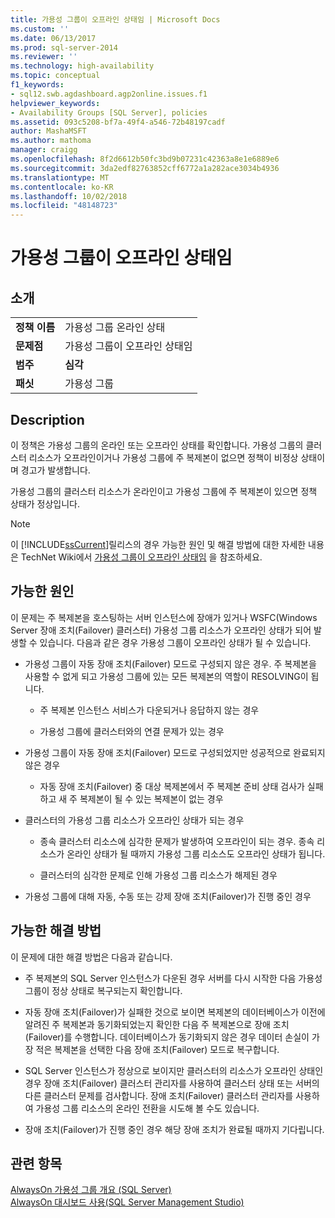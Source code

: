 ```yaml
---
title: 가용성 그룹이 오프라인 상태임 | Microsoft Docs
ms.custom: ''
ms.date: 06/13/2017
ms.prod: sql-server-2014
ms.reviewer: ''
ms.technology: high-availability
ms.topic: conceptual
f1_keywords:
- sql12.swb.agdashboard.agp2online.issues.f1
helpviewer_keywords:
- Availability Groups [SQL Server], policies
ms.assetid: 093c5208-bf7a-49f4-a546-72b48197cadf
author: MashaMSFT
ms.author: mathoma
manager: craigg
ms.openlocfilehash: 8f2d6612b50fc3bd9b07231c42363a8e1e6889e6
ms.sourcegitcommit: 3da2edf82763852cff6772a1a282ace3034b4936
ms.translationtype: MT
ms.contentlocale: ko-KR
ms.lasthandoff: 10/02/2018
ms.locfileid: "48148723"
---
```

# <a name="availability-group-is-offline"></a>가용성 그룹이 오프라인 상태임
    
## <a name="introduction"></a>소개  
  
|||  
|-|-|  
|**정책 이름**|가용성 그룹 온라인 상태|  
|**문제점**|가용성 그룹이 오프라인 상태임|  
|**범주**|**심각**|  
|**패싯**|가용성 그룹|  
  
## <a name="description"></a>Description  
 이 정책은 가용성 그룹의 온라인 또는 오프라인 상태를 확인합니다. 가용성 그룹의 클러스터 리소스가 오프라인이거나 가용성 그룹에 주 복제본이 없으면 정책이 비정상 상태이며 경고가 발생합니다.  
  
 가용성 그룹의 클러스터 리소스가 온라인이고 가용성 그룹에 주 복제본이 있으면 정책 상태가 정상입니다.  
  
> [!NOTE]  
>  이 [!INCLUDE[ssCurrent](../../../includes/sscurrent-md.md)]릴리스의 경우 가능한 원인 및 해결 방법에 대한 자세한 내용은 TechNet Wiki에서 [가용성 그룹이 오프라인 상태임](http://go.microsoft.com/fwlink/p/?LinkId=220850) 을 참조하세요.  
  
## <a name="possible-causes"></a>가능한 원인  
 이 문제는 주 복제본을 호스팅하는 서버 인스턴스에 장애가 있거나 WSFC(Windows Server 장애 조치(Failover) 클러스터) 가용성 그룹 리소스가 오프라인 상태가 되어 발생할 수 있습니다. 다음과 같은 경우 가용성 그룹이 오프라인 상태가 될 수 있습니다.  
  
-   가용성 그룹이 자동 장애 조치(Failover) 모드로 구성되지 않은 경우. 주 복제본을 사용할 수 없게 되고 가용성 그룹에 있는 모든 복제본의 역할이 RESOLVING이 됩니다.  
  
    -   주 복제본 인스턴스 서비스가 다운되거나 응답하지 않는 경우  
  
    -   가용성 그룹에 클러스터와의 연결 문제가 있는 경우  
  
-   가용성 그룹이 자동 장애 조치(Failover) 모드로 구성되었지만 성공적으로 완료되지 않은 경우  
  
    -   자동 장애 조치(Failover) 중 대상 복제본에서 주 복제본 준비 상태 검사가 실패하고 새 주 복제본이 될 수 있는 복제본이 없는 경우  
  
-   클러스터의 가용성 그룹 리소스가 오프라인 상태가 되는 경우  
  
    -   종속 클러스터 리소스에 심각한 문제가 발생하여 오프라인이 되는 경우. 종속 리소스가 온라인 상태가 될 때까지 가용성 그룹 리소스도 오프라인 상태가 됩니다.  
  
    -   클러스터의 심각한 문제로 인해 가용성 그룹 리소스가 해제된 경우  
  
-   가용성 그룹에 대해 자동, 수동 또는 강제 장애 조치(Failover)가 진행 중인 경우  
  
## <a name="possible-solutions"></a>가능한 해결 방법  
 이 문제에 대한 해결 방법은 다음과 같습니다.  
  
-   주 복제본의 SQL Server 인스턴스가 다운된 경우 서버를 다시 시작한 다음 가용성 그룹이 정상 상태로 복구되는지 확인합니다.  
  
-   자동 장애 조치(Failover)가 실패한 것으로 보이면 복제본의 데이터베이스가 이전에 알려진 주 복제본과 동기화되었는지 확인한 다음 주 복제본으로 장애 조치(Failover)를 수행합니다. 데이터베이스가 동기화되지 않은 경우 데이터 손실이 가장 적은 복제본을 선택한 다음 장애 조치(Failover) 모드로 복구합니다.  
  
-   SQL Server 인스턴스가 정상으로 보이지만 클러스터의 리소스가 오프라인 상태인 경우 장애 조치(Failover) 클러스터 관리자를 사용하여 클러스터 상태 또는 서버의 다른 클러스터 문제를 검사합니다. 장애 조치(Failover) 클러스터 관리자를 사용하여 가용성 그룹 리소스의 온라인 전환을 시도해 볼 수도 있습니다.  
  
-   장애 조치(Failover)가 진행 중인 경우 해당 장애 조치가 완료될 때까지 기다립니다.  
  
## <a name="see-also"></a>관련 항목  
 [AlwaysOn 가용성 그룹 개요 &#40;SQL Server&#41;](overview-of-always-on-availability-groups-sql-server.md)   
 [AlwaysOn 대시보드 사용&#40;SQL Server Management Studio&#41;](use-the-always-on-dashboard-sql-server-management-studio.md)  
  
  
